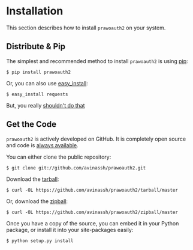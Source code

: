 # Installation

This section describes how to install `prawoauth2` on your system.

## Distribute & Pip

The simplest and recommended method to install `prawoauth2` is using [pip](https://pip.pypa.io):

    $ pip install prawoauth2

Or, you can also use [easy_install](http://pypi.python.org/pypi/setuptools):

    $ easy_install requests

But, you really [shouldn't do that](https://stackoverflow.com/questions/3220404/why-use-pip-over-easy-install)

## Get the Code

`prawoauth2` is actively developed on GitHub. It is completely open source and code is [always available](https://github.com/avinassh/prawoauth2).

You can either clone the public repository:

    $ git clone git://github.com/avinassh/prawoauth2.git

Download the [tarball](https://github.com/avinassh/prawoauth2/tarball/master):

    $ curl -OL https://github.com/avinassh/prawoauth2/tarball/master

Or, download the [zipball](https://github.com/avinassh/prawoauth2/zipball/master):

    $ curl -OL https://github.com/avinassh/prawoauth2/zipball/master

Once you have a copy of the source, you can embed it in your Python package,
or install it into your site-packages easily:

    $ python setup.py install
